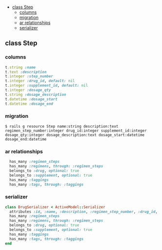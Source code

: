 <!-- START doctoc generated TOC please keep comment here to allow auto update -->
<!-- DON'T EDIT THIS SECTION, INSTEAD RE-RUN doctoc TO UPDATE -->


- [class Step](#class-step)
  - [columns](#columns)
  - [migration](#migration)
  - [ar relationships](#ar-relationships)
  - [serializer](#serializer)

<!-- END doctoc generated TOC please keep comment here to allow auto update -->

## class Step

### columns

```ruby
t.string :name
t.text :description
t.integer :step_number
t.integer :drug_id, default: nil
t.integer :supplement_id, default: nil
t.integer :dosage_qty
t.string :dosage_description
t.datetime :dosage_start
t.datetime :dosage_end
```

### migration

```
$ rails g resource Step name:string description:text regimen_step_number:integer drug_id:integer supplement_id:integer dosage_qty:integer dosage_description:text dosage_start:datetime dosage_end:datetime
```

### ar relationships

```ruby
  has_many :regimen_steps
  has_many :regimens, through: :regimen_steps
  belongs_to :drug, optional: true
  belongs_to :supplement, optional: true
  has_many :taggings
  has_many :tags, through: :taggings
```

### serializer

```ruby
class DrugSerializer < ActiveModel::Serializer
  attributes :id, :name, :description, :regimen_step_number, :drug_id, :supplement_id, :dosage_qty, :dosage_description, :dosage_start, :dosage_end
  has_many :regimen_steps
  has_many :regimens, through: :regimen_steps
  belongs_to :drug, optional: true
  belongs_to :supplement, optional: true
  has_many :taggings
  has_many :tags, through: :taggings
end
```
